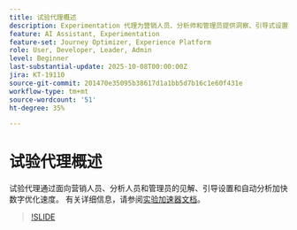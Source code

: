 ```yaml
---
title: 试验代理概述
description: Experimentation 代理为营销人员、分析师和管理员提供洞察、引导式设置和自动分析，从而加速数字优化。
feature: AI Assistant, Experimentation
feature-set: Journey Optimizer, Experience Platform
role: User, Developer, Leader, Admin
level: Beginner
last-substantial-update: 2025-10-08T00:00:00Z
jira: KT-19110
source-git-commit: 201470e35095b38617d1a1bb5d7b16c1e60f431e
workflow-type: tm+mt
source-wordcount: '51'
ht-degree: 35%

---
```


# 试验代理概述

试验代理通过面向营销人员、分析人员和管理员的见解、引导设置和自动分析加快数字优化速度。 有关详细信息，请参阅[实验加速器文档](https://experienceleague.adobe.com/en/docs/journey-optimizer/using/content-management/content-experiment/experiment/experiment-accelerator)。

>[!SLIDE](experimentation-agent-overview)
